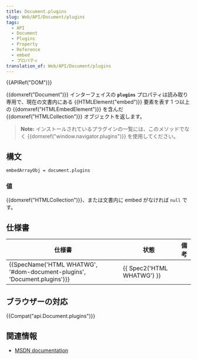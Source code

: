 ```yaml
---
title: Document.plugins
slug: Web/API/Document/plugins
tags:
  - API
  - Document
  - Plugins
  - Property
  - Reference
  - embed
  - プロパティ
translation_of: Web/API/Document/plugins
---
```

{{APIRef("DOM")}}

{{domxref("Document")}} インターフェイスの **`plugins`** プロパティは読み取り専用で、現在の文書内にある {{HTMLElement("embed")}} 要素を表す 1 つ以上の {{domxref("HTMLEmbedElement")}} を含んだ {{domxref("HTMLCollection")}} オブジェクトを返します。

> **Note:** インストールされているプラグインの一覧には、このメソッドでなく {{domxref("window.navigator.plugins")}} を使用してください。

## 構文

    embedArrayObj = document.plugins

### 値

{{domxref("HTMLCollection")}}、または文書内に embed がなければ `null` です。

## 仕様書

| 仕様書                                                                                           | 状態                                 | 備考 |
| ------------------------------------------------------------------------------------------------ | ------------------------------------ | ---- |
| {{SpecName('HTML WHATWG', '#dom-document-plugins', 'Document.plugins')}} | {{ Spec2('HTML WHATWG') }} |      |

## ブラウザーの対応

{{Compat("api.Document.plugins")}}

## 関連情報

- [MSDN documentation](<https://docs.microsoft.com/en-us/previous-versions/windows/internet-explorer/ie-developer/platform-apis/ms537477(v=vs.85)>)

